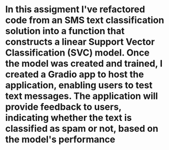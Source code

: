 # In this assigment I've refactored code from an SMS text classification solution into a function that constructs a linear Support Vector Classification (SVC) model. Once the model was created and trained, I created a Gradio app to host the application, enabling users to test text messages. The application will provide feedback to users, indicating whether the text is classified as spam or not, based on the model's performance
